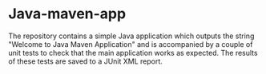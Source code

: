 # Java-maven-app 

The repository contains a simple Java application which outputs the string "Welcome to Java Maven Application" and is accompanied by a couple of unit tests to check that the main application works as expected. The results of these tests are saved to a JUnit XML report.